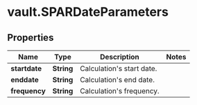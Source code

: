 # vault.SPARDateParameters

## Properties

Name | Type | Description | Notes
------------ | ------------- | ------------- | -------------
**startdate** | **String** | Calculation&#39;s start date. | 
**enddate** | **String** | Calculation&#39;s end date. | 
**frequency** | **String** | Calculation&#39;s frequency. | 


